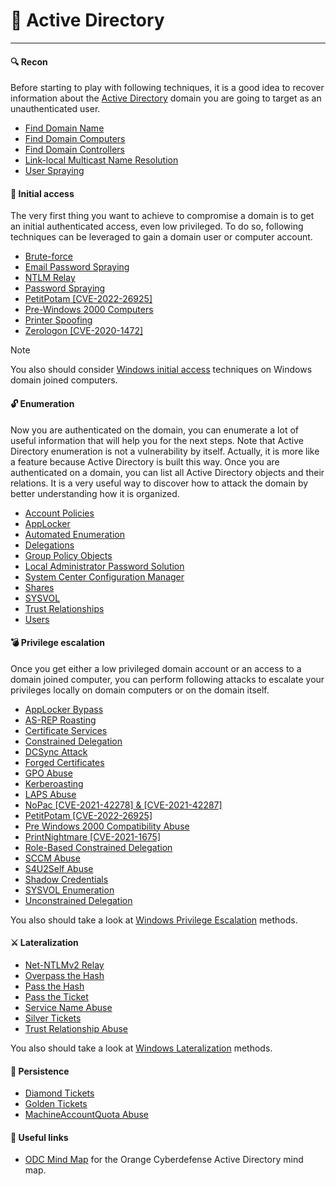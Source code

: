 # 🎯 Active Directory
---

#### 🔍 Recon

Before starting to play with following techniques, it is a good idea to recover information about the [Active Directory](https://techterms.com/definition/active_directory) domain you are going to target as an unauthenticated user.

- [Find Domain Name](/docs/active-directory/recon/domain-name.html)
- [Find Domain Computers](/docs/active-directory/recon/domain-computers.html)
- [Find Domain Controllers](/docs/active-directory/recon/domain-controllers.html)
- [Link-local Multicast Name Resolution](/docs/active-directory/recon/llmnr.html)
- [User Spraying](/docs/active-directory/recon/user-spraying.html)

#### 🔑 Initial access

The very first thing you want to achieve to compromise a domain is to get an initial authenticated access, even low privileged. To do so, following techniques can be leveraged to gain a domain user or computer account.

- [Brute-force](/docs/active-directory/initial-access/brute-force.html)
- [Email Password Spraying](/docs/active-directory/initial-access/email-password-spraying.html)
- [NTLM Relay]()
- [Password Spraying](/docs/active-directory/initial-access/password-spraying.html)
- [PetitPotam [CVE-2022-26925]](/docs/active-directory/initial-access/petit-potam.html)
- [Pre-Windows 2000 Computers](/docs/active-directory/initial-access/pre-windows-2000-computers.html)
- [Printer Spoofing](/docs/active-directory/initial-access/printer-spoofing.html)
- [Zerologon [CVE-2020-1472]](/docs/active-directory/initial-access/zerologon.html)

> [!NOTE]
> You also should consider [Windows initial access](/windows/#without-an-account) techniques on Windows domain joined computers.

#### 🔓 Enumeration

Now you are authenticated on the domain, you can enumerate a lot of useful information that will help you for the next steps. Note that Active Directory enumeration is not a vulnerability by itself. Actually, it is more like a feature because Active Directory is built this way. Once you are authenticated on a domain, you can list all Active Directory objects and their relations. It is a very useful way to discover how to attack the domain by better understanding how it is organized.

- [Account Policies](/docs/active-directory/enumeration/account-policy.html)
- [AppLocker](/docs/active-directory/enumeration/app-locker.html)
- [Automated Enumeration](/docs/active-directory/enumeration/automated-tools.html)
- [Delegations](/docs/active-directory/enumeration/delegations.html)
- [Group Policy Objects](/docs/active-directory/enumeration/gpo.html)
- [Local Administrator Password Solution](/docs/active-directory/enumeration/laps.html)
- [System Center Configuration Manager](/docs/active-directory/enumeration/sccm.html)
- [Shares](/docs/active-directory/enumeration/shares.html)
- [SYSVOL](/docs/active-directory/enumeration/sysvol.html)
- [Trust Relationships](/docs/active-directory/enumeration/trust-relationships.html)
- [Users](/docs/active-directory/enumeration/users.html)

#### 💣 Privilege escalation

Once you get either a low privileged domain account or an access to a domain joined computer, you can perform following attacks to escalate your privileges locally on domain computers or on the domain itself.

- [AppLocker Bypass](/ad/applocker/)
- [AS-REP Roasting](/ad/asreproasting/)
- [Certificate Services](/ad/certs/)
- [Constrained Delegation](/ad/constrained/)
- [DCSync Attack](/ad/dcsync/)
- [Forged Certificates](/ad/forgedcert/)
- [GPO Abuse](/ad/gpo/)
- [Kerberoasting](/ad/kerberoasting/)
- [LAPS Abuse](/ad/laps/)
- [NoPac [CVE-2021-42278] & [CVE-2021-42287]](/ad/nopac/)
- [PetitPotam [CVE-2022-26925]](/ad/petitpotam/)
- [Pre Windows 2000 Compatibility Abuse](/ad/compatibility/)
- [PrintNightmare [CVE-2021-1675]](/ad/printnightmare/)
- [Role-Based Constrained Delegation](/ad/rbconstrained/)
- [SCCM Abuse](/ad/sccm/)
- [S4U2Self Abuse](/ad/s4u2self/)
- [Shadow Credentials](/ad/shadow/)
- [SYSVOL Enumeration](/ad/sysvol/)
- [Unconstrained Delegation](/ad/unconstrained/)

You also should take a look at [Windows Privilege Escalation](/windows/#privilege-escalation) methods.

#### ⚔️ Lateralization

- [Net-NTLMv2 Relay](/ad/netntlmv2relay/)
- [Overpass the Hash](/ad/overpassthehash/)
- [Pass the Hash](/ad/passthehash/)
- [Pass the Ticket](/ad/passtheticket/)
- [Service Name Abuse](/ad/servicename/)
- [Silver Tickets](/ad/silver/)
- [Trust Relationship Abuse](/ad/trust/)

You also should take a look at [Windows Lateralization](/windows/#lateralization) methods.

#### 🚪 Persistence

- [Diamond Tickets](/ad/diamond/)
- [Golden Tickets](/ad/golden/)
- [MachineAccountQuota Abuse](/ad/quota/)

#### 🔗 Useful links

- [ODC Mind Map](https://orange-cyberdefense.github.io/ocd-mindmaps/img/pentest_ad_dark_2023_02.svg) for the Orange Cyberdefense Active Directory mind map.